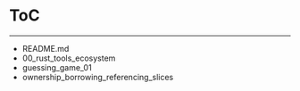 # ToC

---
- README.md
- 00_rust_tools_ecosystem
- guessing_game_01
- ownership_borrowing_referencing_slices
